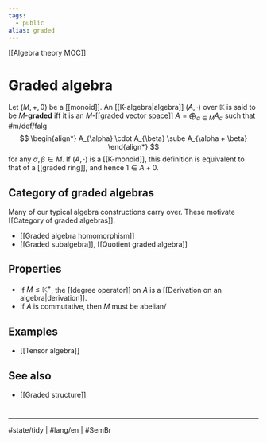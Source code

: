 ```yaml
---
tags:
  - public
alias: graded
---
```

[[Algebra theory MOC]]
# Graded algebra

Let $(M, +, 0)$ be a [[monoid]].
An [[K-algebra|algebra]] $(A, \cdot)$ over $\mathbb{K}$ is said to be $M$-**graded** iff it is an $M$-[[graded vector space]] $A = \bigoplus_{\alpha \in M} A_{\alpha}$
such that #m/def/falg 
$$
\begin{align*}
A_{\alpha} \cdot A_{\beta} \sube A_{\alpha + \beta}
\end{align*}
$$
for any $\alpha,\beta \in M$.
If $(A, \cdot)$ is a [[K-monoid]], this definition is equivalent to that of a [[graded ring]],
and hence $1 \in A+0$.

## Category of graded algebras

Many of our typical algebra constructions carry over.
These motivate [[Category of graded algebras]].

- [[Graded algebra homomorphism]]
- [[Graded subalgebra]], [[Quotient graded algebra]]

## Properties

- If $M \leq \mathbb{K}^+$, the [[degree operator]] on $A$ is a [[Derivation on an algebra|derivation]].
- If $A$ is commutative, then $M$ must be abelian/

## Examples

- [[Tensor algebra]]

## See also

- [[Graded structure]]

#
---
#state/tidy | #lang/en | #SemBr
